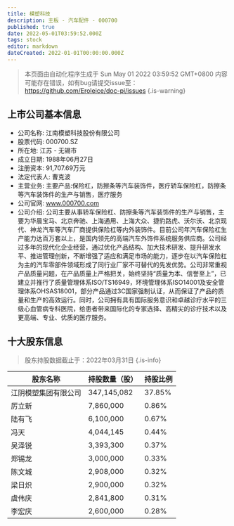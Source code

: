 ```yaml
---
title: 模塑科技
description: 主板 - 汽车配件 - 000700
published: true
date: 2022-05-01T03:59:52.000Z
tags: stock
editor: markdown
dateCreated: 2022-01-01T00:00:00.000Z
---
```


> 本页面由自动化程序生成于 Sun May 01 2022 03:59:52 GMT+0800
> 内容可能存在错误，如有bug请提交issue至：https://github.com/Eroleice/doc-pi/issues
{.is-warning}

## 上市公司基本信息
- 公司名称: 江南模塑科技股份有限公司
- 股票代码: 000700.SZ
- 所在地: 江苏 - 无锡市
- 成立日期: 1988年06月27日
- 注册资本: 91,707.69万元
- 法定代表人: 曹克波
- 主营业务: 主要产品:保险杠，防擦条等汽车装饰件，医疗轿车保险杠，防擦条等汽车装饰件的生产与销售，医疗服务
- 公司官网: www.000700.com
- 公司介绍: 公司主要从事轿车保险杠、防擦条等汽车装饰件的生产与销售，主要为华晨宝马、北京奔驰、上海通用、上海大众、捷豹路虎、沃尔沃、北京现代、神龙汽车等汽车厂商提供保险杠等内外装饰件。目前公司年汽车保险杠生产能力达百万套以上，是国内领先的高端汽车外饰件系统服务供应商。公司经过多年的现代化企业经营，通过优化产品结构、加大技术研发、提升研发水平、推进管理创新，不断增强了适应和满足市场的能力，逐步在以汽车保险杠为主的汽车零部件领域形成了同行业厂家不可替代的先发优势。公司非常重视产品质量问题，在产品质量上严格把关，始终坚持“质量为本、信誉至上”，已建立并推行了质量管理体系ISO/TS16949，环境管理体系ISO14001及安全管理体系OHSAS18001，部分产品通过3C国家强制认证，从而保证了产品的质量和生产的高效运行。同时，公司拥有具有国际服务意识和卓越诊疗水平的三级心血管病专科医院，给患者带来国际化的专家选择、高精尖的诊疗技术以及更高端、专业、优质的医疗服务。


## 十大股东信息
> 股东持股数据截止于：2022年03月31日
{.is-info}

| 股东名称 | 持股数量（股） | 持股比例 |
| --- | --- | --- |
| 江阴模塑集团有限公司 | 347,145,082 | 37.85% |
| 厉立新 | 7,860,000 | 0.86% |
| 陆有飞 | 6,100,000 | 0.67% |
| 冯天 | 4,044,145 | 0.44% |
| 吴泽锐 | 3,393,300 | 0.37% |
| 郑锡龙 | 3,000,000 | 0.33% |
| 陈文城 | 2,908,000 | 0.32% |
| 梁日炽 | 2,900,000 | 0.32% |
| 虞伟庆 | 2,841,800 | 0.31% |
| 李宏庆 | 2,600,000 | 0.28% |




